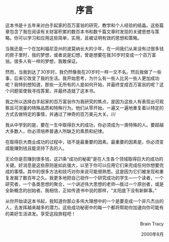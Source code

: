 <h1 align="center">
    序言
</h1>

​	这本书是十五年来对白手起家的百万富翁的研究，教学和个人经验的结晶。这些篇章包含了我在阅读有关财富积累的数百本书和数千篇文章时发现的关键思想与策略。你可以学习和应用这些简单，实用，且被证明有效的思想和策略。

​	当我还是一个在加利福尼亚州的波莫纳长大的少年，在一间我们从来没有过很多钱的房子里时，我的梦想，或者说是幻想，曾是想要在我30岁时变成一个百万富翁。很多人有一样的梦想，我敢保证。

​	然而，当我到达了30岁时，我仍然像我在20岁时一样一文不名。然后我做了一些事，后来它改变了我的生活。我开始思考，为什么有一些人比另一些人更加成功呢？我特别想知道，那些一无所有的人是如何开始，并最终变成百万富翁的呢？这个问题驱使我寻找答案，并最终造就了这本书。

​	我之所以选择白手起家的百万富翁作为我研究的焦点，是因为这些人有表现出可观察且可测量的特殊品质和特殊行为。他们从零开始，一遍又一遍地重复着以特定的方式去做特定的事情，并通过了神奇的百万美元大关。///

​	我从中学到的是，要在一生中取得巨大的成功，你必须成为一类特殊的人。要超越大多数人，你必须培养普通人所缺乏的素质和纪律。

​	在取得巨大商业成功的过程中，钱不是最重要的因素。最重要的因素是，你必须变成能赚到钱且能坚持下去的人。

​	无论你是否赚到很多钱，这21条“成功的秘密”是在人生各个领域取得巨大的成功的关键。好消息是这些原则是如此强大，以至于你可以应用它们来完成任何你想要完成的事情。其中的很多方法和技巧对你来说可能很熟悉。这是因为它们被发现和重复发掘了数百年之久。我更多地把自己视作一个研究成功的学生—一个读者，一个研究者，一个各类思想的聚合，一个讲述伟大思想的老师—胜过一个原创者，或是全新概念的创始者。我相信，正如传道书中说的那样，“太阳底下没有新鲜事。”

​	从你开始读这本书起，我知道你那众多伟大理想中的一个是要变成一个非凡杰出的人，去发挥越来越多的潜力。这些成功秘密中的每一个都将帮助你加速向你可能有的美好生活进发。享受这段旅程吧！

<p align=right>Brain Tracy</p>

<p align="right">2000年8月</p>

